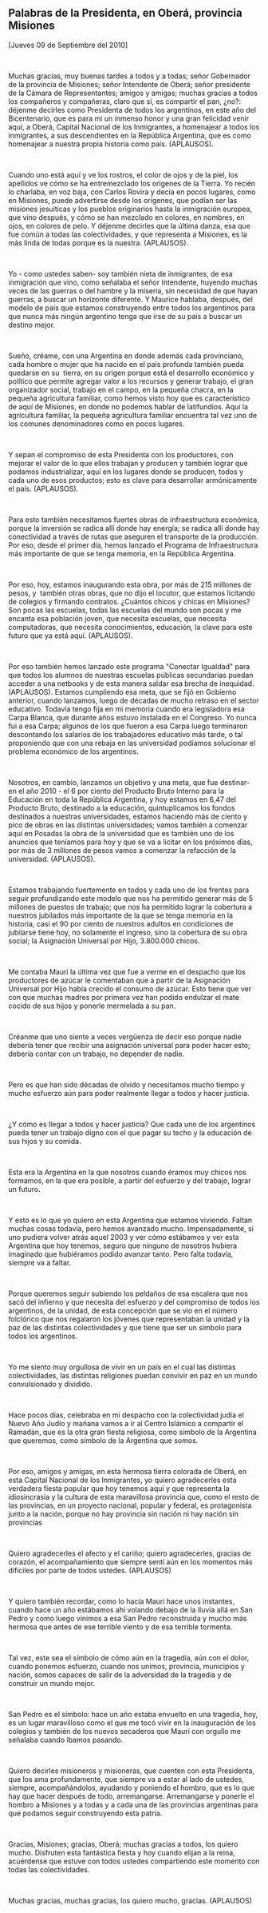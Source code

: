 Palabras de la Presidenta, en Oberá, provincia Misiones
-------------------------------------------------------

[Jueves 09 de Septiembre del 2010]

 

Muchas gracias, muy buenas tardes a todos y a todas; señor Gobernador de
la provincia de Misiones; señor Intendente de Oberá; señor presidente de
la Cámara de Representantes; amigos y amigas; muchas gracias a todos los
compañeros y compañeras, claro que sí, es compartir el pan, ¿no?:
déjenme decirles como Presidenta de todos los argentinos, en este año
del Bicentenario, que es para mi un inmenso honor y una gran felicidad
venir aquí, a Oberá, Capital Nacional de los Inmigrantes, a homenajear a
todos los inmigrantes, a sus descendientes en la República Argentina,
que es como homenajear a nuestra propia historia como país. (APLAUSOS).

 

Cuando uno está aquí y ve los rostros, el color de ojos y de la piel,
los apellidos ve cómo se ha entremezclado los orígenes de la Tierra. Yo
recién lo charlaba, en voz baja, con Carlos Rovira y decía en pocos
lugares, como en Misiones, puede advertirse desde los orígenes, que
podían ser las misiones jesuíticas y los pueblos originarios hasta la
inmigración europea, que vino después, y cómo se han mezclado en
colores, en nombres, en ojos, en colores de pelo. Y déjenme decirles que
la última danza, esa que fue común a todas las colectividades, y que
representa a Misiones, es la más linda de todas porque es la nuestra.
(APLAUSOS).

 

Yo - como ustedes saben- soy también nieta de inmigrantes, de esa
inmigración que vino, como señalaba el señor Intendente, huyendo muchas
veces de las guerras o del hambre y la miseria, sin necesidad de que
hayan guerras, a buscar un horizonte diferente. Y Maurice hablaba,
después, del modelo de país que estamos construyendo entre todos los
argentinos para que nunca más ningún argentino tenga que irse de su país
a buscar un destino mejor.

 

Sueño, créame, con una Argentina en donde además cada provinciano, cada
hombre o mujer que ha nacido en el país profunda también pueda quedarse
en su  tierra, en su origen porque está el desarrollo económico y
político que permite agregar valor a los recursos y generar trabajo, el
gran organizador social, trabajo en el campo, en la pequeña chacra, en
la pequeña agricultura familiar, como hemos visto hoy que es
característico de aquí de Misiones, en donde no podemos hablar de
latifundios. Aquí la agricultura familiar, la pequeña agricultura
familiar encuentra tal vez uno de los comunes denominadores como en
pocos lugares.

 

Y sepan el compromiso de esta Presidenta con los productores, con
mejorar el valor de lo que ellos trabajan y producen y también lograr
que podamos industrializar, aquí en los lugares donde se producen, todos
y cada uno de esos productos; esto es clave para desarrollar
armónicamente el país. (APLAUSOS).

 

Para esto tambièn necesitamos fuertes obras de infraestructura
económica, porque la inversión se radica allí donde hay energía; se
radica allí donde hay conectividad a través de rutas que aseguren el
transporte de la producción. Por eso, desde el primer día, hemos lanzado
el Programa de Infraestructura más importante de que se tenga memoria,
en la República Argentina.

 

Por eso, hoy, estamos inaugurando esta obra, por más de 215 millones de
pesos, y  también otras obras, que no dijo el locutor, que estamos
licitando de colegios y firmando contratos. ¿Cuántos chicos y chicas en
Misiones? Son pocas las escuelas, todas las escuelas del mundo son pocas
y me encanta esa población joven, que necesita escuelas, que necesita
computadoras, que necesita conocimientos, educación, la clave para este
futuro que ya está aquí. (APLAUSOS).

 

Por eso también hemos lanzado este programa "Conectar Igualdad" para que
todos los alumnos de nuestras escuelas públicas secundarias puedan
acceder a una netbooks y de esta manera saldar esa brecha de inequidad.
(APLAUSOS). Estamos cumpliendo esa meta, que se fijó en Gobierno
anterior, cuando lanzamos, luego de décadas de mucho retraso en el
sector educativo. Todavía tengo fija en mi memoria cuando era
legisladora esa Carpa Blanca, que durante años estuvo instalada en el
Congreso. Yo nunca fui a esa Carpa; algunos de los que fueron a esa
Carpa luego terminaron descontando los salarios de los trabajadores
educativo más tarde, o tal proponiendo que con una rebaja en las
universidad podíamos solucionar el problema económico de los argentinos.

 

Nosotros, en cambio, lanzamos un objetivo y una meta, que fue destinar-
en el año 2010 - el 6 por ciento del Producto Bruto Interno para la
Educación en toda la República Argentina, y hoy estamos en 6,47 del
Producto Bruto, destinado a la educación, quintuplicamos los fondos
destinados a nuestras universidades, estamos haciendo más de ciento y
pico de obras en las distintas universidades; vamos también a comenzar
aquí en Posadas la obra de la universidad que es también uno de los
anuncios que teníamos para hoy y que se va a licitar en los próximos
días, por más de 3 millones de pesos vamos a comenzar la refacción de la
universidad. (APLAUSOS).

 

Estamos trabajando fuertemente en todos y cada uno de los frentes para
seguir profundizando este modelo que nos ha permitido generar más de 5
millones de puestos de trabajo; que nos ha permitido lograr la cobertura
a nuestros jubilados más importante de la que se tenga memoria en la
historia, casi el 90 por ciento de nuestros adultos en condiciones de
jubilarse tiene hoy, no solamente el ingreso, sino la cobertura de su
obra social; la Asignación Universal por Hijo, 3.800.000 chicos.

 

Me contaba Mauri la última vez que fue a verme en el despacho que los
productores de azúcar le comentaban que a partir de la Asignación
Universal por Hijo había crecido el consumo de azúcar. Esto tiene que
ver con que muchas madres por primera vez han podido endulzar el mate
cocido de sus hijos y ponerle mermelada a su pan.

 

Créanme que uno siente a veces vergüenza de decir eso porque nadie
debería tener que recibir una asignación universal para poder hacer
esto; debería contar con un trabajo, no depender de nadie.

 

Pero es que han sido décadas de olvido y necesitamos mucho tiempo y
mucho esfuerzo aún para poder realmente llegar a todos y hacer justicia.

 

¿Y cómo es llegar a todos y hacer justicia? Que cada uno de los
argentinos pueda tener un trabajo digno con el que pagar su techo y la
educación de sus hijos y su comida.

 

Esta era la Argentina en la que nosotros cuando éramos muy chicos nos
formamos, en la que era posible, a partir del esfuerzo y del trabajo,
lograr un futuro.

 

Y esto es lo que yo quiero en esta Argentina que estamos viviendo.
Faltan muchas cosas todavía, pero hemos avanzado mucho. Impensadamente,
si uno pudiera volver atrás aquel 2003 y ver cómo estábamos y ver esta
Argentina que hoy tenemos, seguro que ninguno de nosotros hubiera
imaginado que hubiéramos podido avanzar tanto. Pero falta todavía,
siempre va a faltar.

 

Porque queremos seguir subiendo los peldaños de esa escalera que nos
sacó del infierno y que necesita del esfuerzo y del compromiso de todos
los argentinos, de la unidad, de esta concepción que se vio en el número
folclórico que nos regalaron los jóvenes que representaban la unidad y
la paz de las distintas colectividades y que tiene que ser un símbolo
para todos los argentinos.

 

Yo me siento muy orgullosa de vivir en un país en el cual las distintas
colectividades, las distintas religiones puedan convivir en paz en un
mundo convulsionado y dividido.

 

Hace pocos días, celebraba en mi despacho con la colectividad judía el
Nuevo Año Judío y mañana vamos a ir al Centro Islámico a compartir el
Ramadán, que es la otra gran fiesta religiosa, como símbolo de la
Argentina que queremos, como símbolo de la Argentina que somos.

 

Por eso, amigos y amigas, en esta hermosa tierra colorada de Oberá, en
esta Capital Nacional de los Inmigrantes, yo quiero agradecerles esta
verdadera fiesta popular que hoy tenemos aquí y que representa la
idiosincrasia y la cultura de esta maravillosa provincia que, como el
resto de las provincias, en un proyecto nacional, popular y federal, es
protagonista junto a la nación, porque no hay provincia sin nación ni
hay nación sin provincias

 

Quiero agradecerles el afecto y el cariño; quiero agradecerles, gracias
de corazón, el acompañamiento que siempre sentí aún en los momentos más
difíciles por parte de todos ustedes. (APLAUSOS) 

 

Y quiero también recordar, como lo hacía Mauri hace unos instantes,
cuando hace un año estábamos ahí volando debajo de la lluvia allá en San
Pedro y como luego vinimos a esa San Pedro reconstruida y mucho más
hermosa que antes de ese terrible viento y de esa terrible tormenta.

 

Tal vez, este sea el símbolo de cómo aún en la tragedia, aún con el
dolor, cuando ponemos esfuerzo, cuando nos unimos, provincia, municipios
y nación, somos capaces de salir de la adversidad de la tragedia y de
construir un mundo mejor.

 

San Pedro es el símbolo: hace un año estaba envuelto en una tragedia,
hoy, es un lugar maravilloso como el que me tocó vivir en la
inauguración de los colegios y también de los nuevos secaderos que Mauri
con orgullo me señalaba cuando íbamos pasando.  

 

Quiero decirles misioneros y misioneras, que cuenten con esta
Presidenta, que los ama profundamente, que siempre va a estar al lado de
ustedes, siempre, acompañándolos, ayudando y poniendo el hombro, que es
lo que hay que hacer después de todo, arremangarse. Arremangarse y
ponerle el hombro a Misiones y a todas y a cada una de las provincias
argentinas para que podamos seguir construyendo esta patria.

 

Gracias, Misiones; gracias, Oberá; muchas gracias a todos, los quiero
mucho. Disfruten esta fantástica fiesta y hoy cuando elijan a la reina,
acuérdense que estuve con todos ustedes compartiendo este momento con
todas las colectividades.

 

Muchas gracias, muchas gracias, los quiero mucho, gracias. (APLAUSOS)  

 
